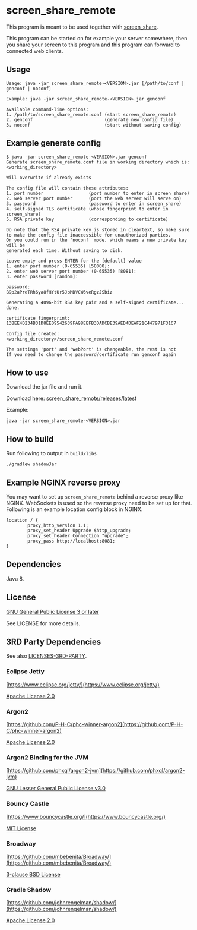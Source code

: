 # screen_share_remote
This program is meant to be used together with [screen_share](https://github.com/rootkiwi/screen_share/).

This program can be started on for example your server somewhere, then you share your screen to this program
and this program can forward to connected web clients.

## Usage
```
Usage: java -jar screen_share_remote-<VERSION>.jar [/path/to/conf | genconf | noconf]

Example: java -jar screen_share_remote-<VERSION>.jar genconf

Available command-line options:
1. /path/to/screen_share_remote.conf (start screen_share_remote)
2. genconf                           (generate new config file)
3. noconf                            (start without saving config)
```

## Example generate config
```
$ java -jar screen_share_remote-<VERSION>.jar genconf
Generate screen_share_remote.conf file in working directory which is:
<working_directory>

Will overwrite if already exists

The config file will contain these attributes:
1. port number                 (port number to enter in screen_share)
2. web server port number      (port the web server will serve on)
3. password                    (password to enter in screen_share)
4. self-signed TLS certificate (whose fingerprint to enter in screen_share)
5. RSA private key             (corresponding to certificate)

Do note that the RSA private key is stored in cleartext, so make sure
to make the config file inaccessible for unauthorized parties.
Or you could run in the 'noconf' mode, which means a new private key will be
generated each time. Without saving to disk.

Leave empty and press ENTER for the [default] value
1. enter port number (0-65535) [50000]: 
2. enter web server port number (0-65535) [8081]: 
3. enter password [random]: 

password:
B9p2aPreTRh6ya8fHYtUr5JbMDVCW6veRgzJSbiz

Generating a 4096-bit RSA key pair and a self-signed certificate... done.

certificate fingerprint:
13BEE4D234B31D8EE09542639FA98EEFB3DADCBE39AED4DEAF21C447971F3167

Config file created:
<working_directory>/screen_share_remote.conf

The settings 'port' and 'webPort' is changeable, the rest is not
If you need to change the password/certificate run genconf again
```

## How to use
Download the jar file and run it.

Download here: [screen_share_remote/releases/latest](https://github.com/rootkiwi/screen_share_remote/releases/latest)

Example:
```
java -jar screen_share_remote-<VERSION>.jar
```

## How to build
Run following to output in `build/libs`
```
./gradlew shadowJar
```

## Example NGINX reverse proxy
You may want to set up `screen_share_remote` behind a reverse proxy like NGINX.
WebSockets is used so the reverse proxy need to be set up for that.
Following is an example location config block in NGINX.
```
location / {
        proxy_http_version 1.1;
        proxy_set_header Upgrade $http_upgrade;
        proxy_set_header Connection "upgrade";
        proxy_pass http://localhost:8081;
}
```

## Dependencies
Java 8.

## License
[GNU General Public License 3 or later](https://www.gnu.org/licenses/gpl-3.0.html)

See LICENSE for more details.

## 3RD Party Dependencies

See also [LICENSES-3RD-PARTY](https://github.com/rootkiwi/screen_share/tree/master/LICENSES-3RD-PARTY).

### Eclipse Jetty

[https://www.eclipse.org/jetty/](https://www.eclipse.org/jetty/)

[Apache License 2.0](https://www.eclipse.org/jetty/licenses.html)


### Argon2

[https://github.com/P-H-C/phc-winner-argon2](https://github.com/P-H-C/phc-winner-argon2)

[Apache License 2.0](https://github.com/P-H-C/phc-winner-argon2/blob/master/LICENSE)


### Argon2 Binding for the JVM

[https://github.com/phxql/argon2-jvm](https://github.com/phxql/argon2-jvm)

[GNU Lesser General Public License v3.0](https://github.com/phxql/argon2-jvm/blob/master/LICENSE.txt)


### Bouncy Castle

[https://www.bouncycastle.org/](https://www.bouncycastle.org/)

[MIT License](https://www.bouncycastle.org/licence.html)


### Broadway

[https://github.com/mbebenita/Broadway/](https://github.com/mbebenita/Broadway/)

[3-clause BSD License](https://github.com/mbebenita/Broadway/blob/master/LICENSE)


### Gradle Shadow

[https://github.com/johnrengelman/shadow/](https://github.com/johnrengelman/shadow/)

[Apache License 2.0](https://github.com/johnrengelman/shadow/blob/master/LICENSE)
